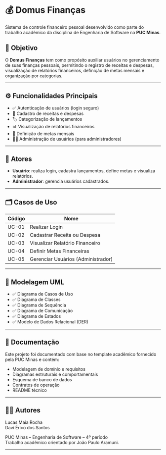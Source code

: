 # 💰 Domus Finanças

Sistema de controle financeiro pessoal desenvolvido como parte do trabalho acadêmico da disciplina de Engenharia de Software na **PUC Minas**.

## 📌 Objetivo

O **Domus Finanças** tem como propósito auxiliar usuários no gerenciamento de suas finanças pessoais, permitindo o registro de receitas e despesas, visualização de relatórios financeiros, definição de metas mensais e organização por categorias.

---

## ⚙️ Funcionalidades Principais

- ✅ Autenticação de usuários (login seguro)
- 💸 Cadastro de receitas e despesas
- 🏷️ Categorização de lançamentos
- 📊 Visualização de relatórios financeiros
- 🎯 Definição de metas mensais
- 👨‍💼 Administração de usuários (para administradores)

---

## 👥 Atores

- **Usuário**: realiza login, cadastra lançamentos, define metas e visualiza relatórios.
- **Administrador**: gerencia usuários cadastrados.

---

## 🗂️ Casos de Uso

| Código  | Nome                                   |
|---------|----------------------------------------|
| UC-01   | Realizar Login                         |
| UC-02   | Cadastrar Receita ou Despesa           |
| UC-03   | Visualizar Relatório Financeiro        |
| UC-04   | Definir Metas Financeiras              |
| UC-05   | Gerenciar Usuários (Administrador)     |

---

## 🧩 Modelagem UML

- ✅ Diagrama de Casos de Uso  
- ✅ Diagrama de Classes  
- ✅ Diagrama de Sequência  
- ✅ Diagrama de Comunicação  
- ✅ Diagrama de Estados  
- ✅ Modelo de Dados Relacional (DER)

---

## 📄 Documentação

Este projeto foi documentado com base no template acadêmico fornecido pela PUC Minas e contém:

- Modelagem de domínio e requisitos
- Diagramas estruturais e comportamentais
- Esquema de banco de dados
- Contratos de operação
- README técnico

---

## 👨‍🎓 Autores

Lucas Maia Rocha  
Davi Érico dos Santos

PUC Minas – Engenharia de Software – 4º período  
Trabalho acadêmico orientado por João Paulo Aramuni.

---

